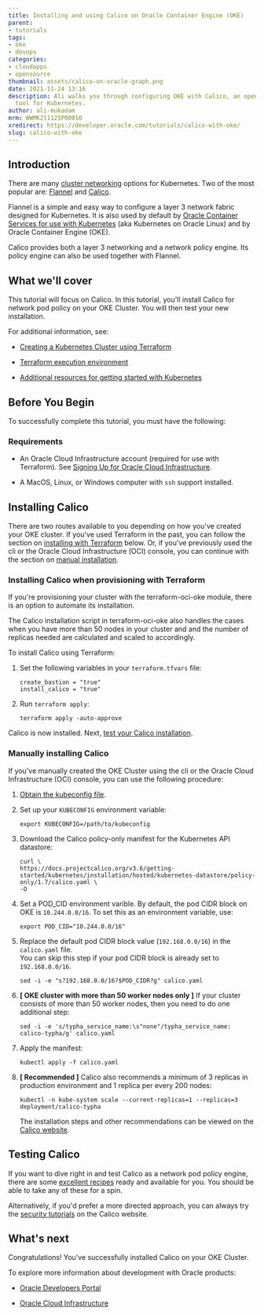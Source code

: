 ```yaml
---
title: Installing and using Calico on Oracle Container Engine (OKE)
parent:
- tutorials
tags:
- oke
- devops
categories:
- cloudapps
- opensource
thumbnail: assets/calico-on-oracle-graph.png
date: 2021-11-24 13:16
description: Ali walks you through configuring OKE with Calico, an open-source networking
  tool for Kubernetes.
author: ali-mukadam
mrm: WWMK211125P00010
xredirect: https://developer.oracle.com/tutorials/calico-with-oke/
slug: calico-with-oke
---
```


## Introduction

There are many [cluster networking](https://kubernetes.io/docs/concepts/cluster-administration/networking/#how-to-implement-the-kubernetes-networking-model) options for Kubernetes. Two of the most popular are: [Flannel](https://github.com/flannel-io/flannel) and [Calico](https://www.tigera.io/project-calico/).

Flannel is a simple and easy way to configure a layer 3 network fabric designed for Kubernetes. It is also used by default by [Oracle Container Services for use with Kubernetes](https://docs.oracle.com/en/operating-systems/oracle-linux/kubernetes/) (aka Kubernetes on Oracle Linux) and by Oracle Container Engine (OKE).

Calico provides both a layer 3 networking and a network policy engine. Its policy engine can also be used together with Flannel.

## What we'll cover

This tutorial will focus on Calico. In this tutorial, you'll install Calico for network pod policy on your OKE Cluster. You will then test your new installation.

For additional information, see:

- [Creating a Kubernetes Cluster using Terraform](https://docs.oracle.com/en-us/iaas/developer-tutorials/tutorials/tf-cluster/01-summary.htm)

- [Terraform execution environment](https://docs.oracle.com/en/solutions/multi-tenant-topology-using-terraform/configure-terraform-execution-environment1.html#GUID-17AE60F0-FB45-4028-8BF5-71E149AA6C21)

- [Additional resources for getting started with Kubernetes](https://projectcalico.docs.tigera.io/getting-started/kubernetes/)  

## Before You Begin

To successfully complete this tutorial, you must have the following:

### Requirements

- An Oracle Cloud Infrastructure account (required for use with Terraform).
See [Signing Up for Oracle Cloud Infrastructure](https://docs.oracle.com/iaas/Content/GSG/Tasks/signingup.htm).
  
- A MacOS, Linux, or Windows computer with `ssh` support installed.

## Installing Calico

There are two routes available to you depending on how you've created your OKE cluster. If you've used Terraform in the past, you can follow the section on [installing with Terraform](#installing-calico-when-provisioning-with-terraform) below. Or, if you've previously used the cli or the Oracle Cloud Infrastructure (OCI) console, you can continue with the section on [manual installation](#manually-installing-calico).

### Installing Calico when provisioning with Terraform

If you're provisioning your cluster with the terraform-oci-oke module, there is an option to automate its installation.

The Calico installation script in terraform-oci-oke also handles the cases when you have more than 50 nodes in your cluster and and the number of replicas needed are calculated and scaled to accordingly.

To install Calico using Terraform:

1. Set the following variables in your `terraform.tfvars` file:

   ```console
   create_bastion = "true"
   install_calico = "true"
   ```

1. Run `terraform apply`:

   ```console
   terraform apply -auto-approve
   ```

Calico is now installed. Next, [test your Calico installation](#testing-calico).

### Manually installing Calico

If you've manually created the OKE Cluster using the cli or the Oracle Cloud Infrastructure (OCI) console, you can use the following procedure:

1. [Obtain the kubeconfig file](https://docs.oracle.com/en-us/iaas/Content/ContEng/Tasks/contengdownloadkubeconfigfile.htm).  

2. Set up your `KUBECONFIG` environment variable:

   ```console
   export KUBECONFIG=/path/to/kubeconfig
   ```

3. Download the Calico policy-only manifest for the Kubernetes API datastore:

   ```console
   curl \
   https://docs.projectcalico.org/v3.6/getting-started/kubernetes/installation/hosted/kubernetes-datastore/policy-only/1.7/calico.yaml \
   -O
   ```

4. Set a POD_CID environment varible. By default, the pod CIDR block on OKE is `10.244.0.0/16`. To set this as an environment variable, use:

   ```console
   export POD_CID="10.244.0.0/16"
   ```

5. Replace the default pod CIDR block value (`192.168.0.0/16`) in the `calico.yaml` file.  
   You can skip this step if your pod CIDR block is already set to `192.168.0.0/16`.

   ```console
   sed -i -e "s?192.168.0.0/16?$POD_CIDR?g" calico.yaml
   ```

6. **[ OKE cluster with more than 50 worker nodes only ]** If your cluster consists of more than 50 worker nodes, then you need to do one additional step:

   ```console
   sed -i -e 's/typha_service_name:\s"none"/typha_service_name: calico-typha/g' calico.yaml
   ```

7. Apply the manifest:

   ```console
   kubectl apply -f calico.yaml
   ```

8. **[ Recommended ]** Calico also recommends a minimum of 3 replicas in production environment and 1 replica per every 200 nodes:

   ```console
   kubectl -n kube-system scale --current-replicas=1 --replicas=3 deployment/calico-typha
   ```

   The installation steps and other recommendations can be viewed on the [Calico website](https://docs.projectcalico.org/getting-started/kubernetes/).

## Testing Calico

If you want to dive right in and test Calico as a network pod policy engine, there are some [excellent recipes](https://github.com/ahmetb/kubernetes-network-policy-recipes) ready and available for you. You should be able to take any of these for a spin.

Alternatively, if you'd prefer a more directed approach, you can always try the [security tutorials](https://docs.projectcalico.org/security/) on the Calico website.

## What's next

Congratulations! You've successfully installed Calico on your OKE Cluster.

To explore more information about development with Oracle products:

- [Oracle Developers Portal](https://developer.oracle.com/)

- [Oracle Cloud Infrastructure](https://www.oracle.com/cloud/)
